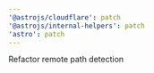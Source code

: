 ```yaml
---
'@astrojs/cloudflare': patch
'@astrojs/internal-helpers': patch
'astro': patch
---
```


Refactor remote path detection
